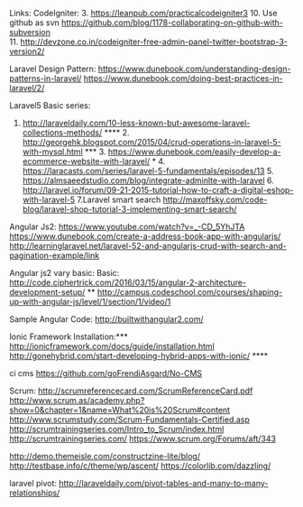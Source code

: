 Links:
CodeIgniter:
  3. https://leanpub.com/practicalcodeigniter3
  10. Use github as svn https://github.com/blog/1178-collaborating-on-github-with-subversion  
  11. http://devzone.co.in/codeigniter-free-admin-panel-twitter-bootstrap-3-version2/


Laravel Design Pattern:
  https://www.dunebook.com/understanding-design-patterns-in-laravel/
  https://www.dunebook.com/doing-best-practices-in-laravel/2/

Laravel5 Basic series:  
  1. http://laraveldaily.com/10-less-known-but-awesome-laravel-collections-methods/   ****
    2. http://georgehk.blogspot.com/2015/04/crud-operations-in-laravel-5-with-mysql.html           ***
    3. https://www.dunebook.com/easily-develop-a-ecommerce-website-with-laravel/                   *
    4. https://laracasts.com/series/laravel-5-fundamentals/episodes/13
    5. https://almsaeedstudio.com/blog/integrate-adminlte-with-laravel
    6. http://laravel.io/forum/09-21-2015-tutorial-how-to-craft-a-digital-eshop-with-laravel-5
    7.Laravel smart search http://maxoffsky.com/code-blog/laravel-shop-tutorial-3-implementing-smart-search/

Angular Js2:
https://www.youtube.com/watch?v=_-CD_5YhJTA
https://www.dunebook.com/create-a-address-book-app-with-angularjs/
http://learninglaravel.net/laravel-52-and-angularjs-crud-with-search-and-pagination-example/link


Angular js2 vary basic:
  Basic: http://code.ciphertrick.com/2016/03/15/angular-2-architecture-development-setup/ **
    http://campus.codeschool.com/courses/shaping-up-with-angular-js/level/1/section/1/video/1

Sample Angular Code:
  http://builtwithangular2.com/
  
Ionic Framework Installation:***
  http://ionicframework.com/docs/guide/installation.html
  http://gonehybrid.com/start-developing-hybrid-apps-with-ionic/  ****
  
ci cms
https://github.com/goFrendiAsgard/No-CMS

Scrum:
  http://scrumreferencecard.com/ScrumReferenceCard.pdf
  http://www.scrum.as/academy.php?show=0&chapter=1&name=What%20is%20Scrum#content
  http://www.scrumstudy.com/Scrum-Fundamentals-Certified.asp
  http://scrumtrainingseries.com/Intro_to_Scrum/index.html
  http://scrumtrainingseries.com/
  https://www.scrum.org/Forums/aft/343
  

http://demo.themeisle.com/constructzine-lite/blog/
http://testbase.info/c/theme/wp/ascent/
https://colorlib.com/dazzling/

laravel pivot:
http://laraveldaily.com/pivot-tables-and-many-to-many-relationships/

